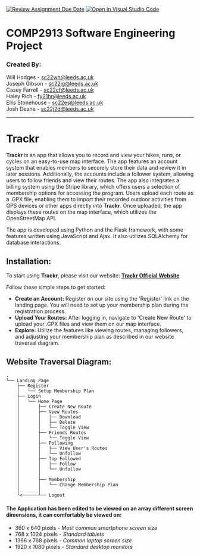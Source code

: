 [![Review Assignment Due Date](https://classroom.github.com/assets/deadline-readme-button-24ddc0f5d75046c5622901739e7c5dd533143b0c8e959d652212380cedb1ea36.svg)](https://classroom.github.com/a/Nrqv5LcV)
[![Open in Visual Studio Code](https://classroom.github.com/assets/open-in-vscode-718a45dd9cf7e7f842a935f5ebbe5719a5e09af4491e668f4dbf3b35d5cca122.svg)](https://classroom.github.com/online_ide?assignment_repo_id=13753492&assignment_repo_type=AssignmentRepo)

# COMP2913 Software Engineering Project

### Created By:
Will Hodges - sc22wh@leeds.ac.uk  
Joseph Gibson - sc22jg@leeds.ac.uk  
Casey Farrell - sc22cf@leeds.ac.uk  
Haley Rich - fy21hr@leeds.ac.uk  
Ellis Stonehouse - sc22es@leeds.ac.uk  
Josh Deane - sc22j2d@leeds.ac.uk  

---

# Trackr

**Trackr** is an app that allows you to record and view your hikes, runs, or cycles on an easy-to-use map interface. The app features an account system that enables members to securely store their data and review it in later sessions. Additionally, the accounts include a follower system, allowing users to follow friends and view their routes. The app also integrates a billing system using the Stripe library, which offers users a selection of membership options for accessing the program. Users upload each route as a .GPX file, enabling them to import their recorded outdoor activities from GPS devices or other apps directly into **Trackr**. Once uploaded, the app displays these routes on the map interface, which utilizes the OpenStreetMap API.

The app is developed using Python and the Flask framework, with some features written using JavaScript and Ajax. It also utilizes SQLAlchemy for database interactions.

## Installation:
To start using **Trackr**, please visit our website: **[Trackr Official Website](https://trackrsite.pythonanywhere.com/)**

Follow these simple steps to get started:
* **Create an Account:** Register on our site using the 'Register' link on the landing page. You will need to set up your membership plan during the registration process.
* **Upload Your Routes:** After logging in, navigate to 'Create New Route' to upload your .GPX files and view them on our map interface.
* **Explore:** Utilize the features like viewing routes, managing followers, and adjusting your membership plan as described in our website traversal diagram.

## Website Traversal Diagram:

```
.
└── Landing Page              
    ├── Register
    │   └── Setup Membership Plan
    ├── Login
    │   └── Home Page
    │       ├── Create New Route
    │       ├── View Routes
    │       │   ├── Download
    │       │   ├── Delete
    │       │   └── Toggle View
    │       ├── Friends Routes
    │       │   └── Toggle View
    │       ├── Following
    │       │   ├── View User's Routes
    │       │   └── Unfollow
    │       ├── Top Followed
    │       │   ├── Follow
    │       │   └── Unfollow
    │       │
    │       ├── Membership
    │       │   └── Change Membership Plan
    │       │
    └<──────┴── Logout
```
#### The Application has been edited to be viewed on an array different screen dimensions, it can comfortably be viewed on:   
- 360 x 640 pixels - *Most common smartphone screen size*  
- 768 x 1024 pixels - *Standard tablets*  
- 1366 x 768 pixels - *Common laptop screen size*  
- 1920 x 1080 pixels - *Standard desktop monitors*  
